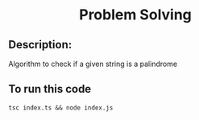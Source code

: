 <h1 align="center">  Problem Solving </h1>

## Description:

Algorithm to check if a given string is a palindrome

## To run this code

```
tsc index.ts && node index.js
```
